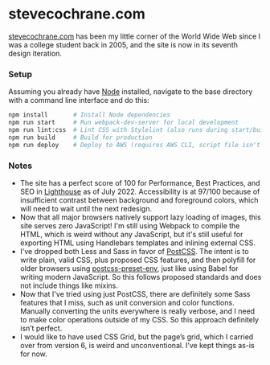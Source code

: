 # stevecochrane.com

[stevecochrane.com](https://stevecochrane.com/) has been my little corner of the World Wide Web since I was a college
student back in 2005, and the site is now in its seventh design iteration.

### Setup

Assuming you already have [Node](https://nodejs.org/) installed, navigate to the base directory with a command line
interface and do this:

```bash
npm install       # Install Node dependencies
npm run start     # Run webpack-dev-server for local development
npm run lint:css  # Lint CSS with Stylelint (also runs during start/build/pre-commit)
npm run build     # Build for production
npm run deploy    # Deploy to AWS (requires AWS CLI, script file isn't in Git for security)
```

### Notes

- The site has a perfect score of 100 for Performance, Best Practices, and SEO in
  [Lighthouse](https://developers.google.com/web/tools/lighthouse) as of July 2022. Accessibility is at 97/100
  because of insufficient contrast between background and foreground colors, which will need to wait until the next
  redesign.
- Now that all major browsers natively support lazy loading of images, this site serves zero JavaScript!
  I'm still using Webpack to compile the HTML, which is weird without any JavaScript, but it's still useful for
  exporting HTML using Handlebars templates and inlining external CSS.
- I've dropped both Less and Sass in favor of [PostCSS](https://github.com/postcss/postcss). The intent is to write
  plain, valid CSS, plus proposed CSS features, and then polyfill for older browsers using
  [postcss-preset-env](https://github.com/csstools/postcss-preset-env), just like using Babel for writing modern
  JavaScript. So this follows proposed standards and does not include things like mixins.
- Now that I've tried using just PostCSS, there are definitely some Sass features that I miss, such as unit conversion
  and color functions. Manually converting the units everywhere is really verbose, and I need to make color operations
  outside of my CSS. So this approach definitely isn’t perfect.
- I would like to have used CSS Grid, but the page’s grid, which I carried over from version 6, is weird and
  unconventional. I’ve kept things as-is for now.
